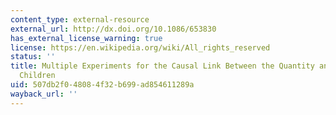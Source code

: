 ```yaml
---
content_type: external-resource
external_url: http://dx.doi.org/10.1086/653830
has_external_license_warning: true
license: https://en.wikipedia.org/wiki/All_rights_reserved
status: ''
title: Multiple Experiments for the Causal Link Between the Quantity and Quality of
  Children
uid: 507db2f0-4808-4f32-b699-ad854611289a
wayback_url: ''
---
```

